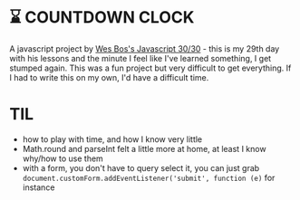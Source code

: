 # :hourglass: COUNTDOWN CLOCK

A javascript project by [Wes Bos's Javascript 30/30](https://javascript30.com/) - this is my 29th day with his lessons and the minute I feel like I've learned something, I get stumped again.  This was a fun project but very difficult to get everything.  If I had to write this on my own, I'd have a difficult time.

# TIL
* how to play with time, and how I know very little
* Math.round and parseInt felt a little more at home, at least I know why/how to use them
* with a form, you don't have to query select it, you can just grab `document.customForm.addEventListener('submit', function (e)` for instance
